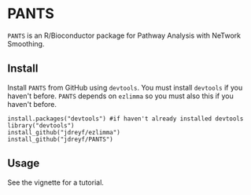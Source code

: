 # PANTS
`PANTS` is an R/Bioconductor package for Pathway Analysis with NeTwork Smoothing.

## Install
Install `PANTS` from GitHub using `devtools`. You must install `devtools` if you haven't before. `PANTS` depends on `ezlimma` so you must also this if you haven't before.
```
install.packages("devtools") #if haven't already installed devtools
library("devtools")
install_github("jdreyf/ezlimma")
install_github("jdreyf/PANTS")
```

## Usage
See the vignette for a tutorial.